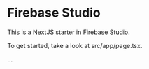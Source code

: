 # Firebase Studio

This is a NextJS starter in Firebase Studio.

To get started, take a look at src/app/page.tsx.




...



